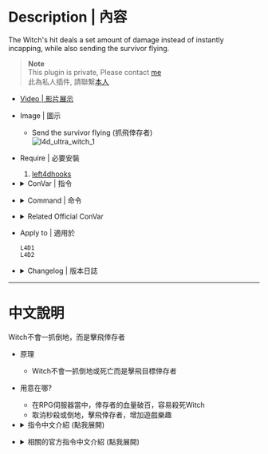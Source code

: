 # Description | 內容
The Witch's hit deals a set amount of damage instead of instantly incapping, while also sending the survivor flying.

> __Note__ <br/>
This plugin is private, Please contact [me](/#私人插件列表-private-plugins-list)<br/>
此為私人插件, 請聯繫[本人](/#私人插件列表-private-plugins-list)

* [Video | 影片展示](https://youtu.be/MVJp78Fmils)

* Image | 圖示
	* Send the survivor flying (抓飛倖存者)
    <br/>![l4d_ultra_witch_1](image/l4d_ultra_witch_1.gif)

* Require | 必要安裝
	1. [left4dhooks](https://forums.alliedmods.net/showthread.php?t=321696)

* <details><summary>ConVar | 指令</summary>

	* cfg/sourcemod/l4d_ultra_witch.cfg
		```php
		// 0=Plugin off, 1=Plugin on.
		l4d_ultra_witch_enable "1"

		// If 1, The Witch's hit sends survivor flying.
		l4d_ultra_witch_flying_enable "1"

		// (L4D2) Which method to send survivor flying.
		// 0=Flings a player to the ground, like they were hit by a Charger
		// 1=Punch player, like they were hit by a Tank
		l4d_ultra_witch_flying_method "1"
		```
</details>

* <details><summary>Command | 命令</summary>

	None
</details>

* <details><summary>Related Official ConVar</summary>

	* Write down the following cvars in cfg/server.cfg
		```php
		// This command sets the amount of damage a witch attack deals (Default: 100)
		sm_cvar z_witch_damage 50
		```
</details>

* Apply to | 適用於
	```
	L4D1
	L4D2
	```

* <details><summary>Changelog | 版本日誌</summary>

	* v1.4h (2024-11-3)
		* Update cvars

	* v1.3h (2024-6-20)
		* Fix wrong health damage

	* v1.2h (2023-6-19)
		* Remove Gamedata (No need)

	* v1.1h (2023-5-10)
		* Add a convar
			```php
			// 0=Plugin off, 1=Plugin on.
			l4d_ultra_witch_enable "1"
			```

	* v1.0h (2023-2-25)
		* Remake Code
		* Individual plugin
		* Auto generate cfg
		* Add cvars

	* v1.2.2
		* [From SirPlease/L4D2-Competitive-Rewor](https://github.com/SirPlease/L4D2-Competitive-Rework/blob/master/addons/sourcemod/scripting/l4d2_ultra_witch.sp)
</details>

- - - -
# 中文說明
Witch不會一抓倒地，而是擊飛倖存者

* 原理
	* Witch不會一抓倒地或死亡而是擊飛目標倖存者

* 用意在哪?
	* 在RPG伺服器當中，倖存者的血量破百，容易殺死Witch
	* 取消秒殺或倒地，擊飛倖存者，增加遊戲樂趣

* <details><summary>指令中文介紹 (點我展開)</summary>

	* cfg/sourcemod/l4d_ultra_witch.cfg
		```php
		// 0=關閉插件, 1=啟動插件
		l4d_ultra_witch_enable "1"

		// 為1時，Witch的抓傷會擊飛倖存者
		l4d_ultra_witch_flying_enable "1"

		// (L4D2) 選擇擊飛倖存者的方式
		// 0=撞飛倖存者, 就像被Charger撞到
		// 1=拍飛倖存者, 就像被Tank拍到
		l4d_ultra_witch_flying_method "1"
		```
</details>

* <details><summary>相關的官方指令中文介紹 (點我展開)</summary>

	* 以下指令寫入文件 cfg/server.cfg，可自行調整
		```php
		// 使用官方指令修改Witch的傷害
		// Witch攻擊一次站立的倖存者的傷害 (預設: 100)
		sm_cvar z_witch_damage 50
		```
</details>